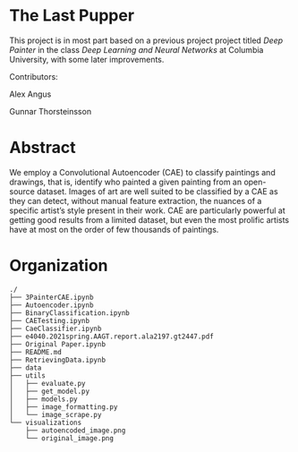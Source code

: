 # The Last Pupper

This project is in most part based on a previous project project titled *Deep Painter* in the class *Deep Learning and Neural Networks* at Columbia University, with some later improvements.

Contributors:

Alex Angus

Gunnar Thorsteinsson


# Abstract

We employ a Convolutional Autoencoder (CAE) to classify paintings and drawings, that is, identify who painted a given painting from an open-source dataset. Images of art are well suited to be classified by a CAE as they can detect, without manual feature extraction, the nuances of a specific artist’s style present in their work. CAE are particularly powerful at getting good results from a limited dataset, but even the most prolific artists have at most on the order of few thousands of paintings.



# Organization


```
./
├── 3PainterCAE.ipynb
├── Autoencoder.ipynb
├── BinaryClassification.ipynb
├── CAETesting.ipynb
├── CaeClassifier.ipynb
├── e4040.2021spring.AAGT.report.ala2197.gt2447.pdf
├── Original Paper.ipynb
├── README.md
├── RetrievingData.ipynb
├── data
├── utils
│   ├── evaluate.py
│   ├── get_model.py
│   ├── models.py
│   ├── image_formatting.py
│   └── image_scrape.py
└── visualizations
    ├── autoencoded_image.png
    └── original_image.png

```
